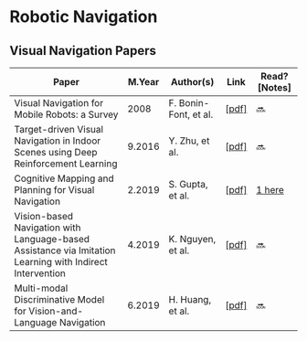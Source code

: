 # Robotic Navigation

## Visual Navigation Papers
Paper | M.Year | Author(s) | Link | Read? [Notes]
--- | --- | --- | --- | ---
Visual Navigation for Mobile Robots: a Survey | 2008 | F. Bonin-Font, et al. | [[pdf]](http://www.ent.mrt.ac.lk/~ranga/courses/en5204_2013/BONINF08_Visual_Navigation_for_Mobile_Robots_a_Survey.pdf) | 🔜
Target-driven Visual Navigation in Indoor Scenes using Deep Reinforcement Learning | 9.2016 | Y. Zhu, et al. | [[pdf]](https://arxiv.org/pdf/1609.05143.pdf) | 🔜
Cognitive Mapping and Planning for Visual Navigation | 2.2019 | S. Gupta, et al. | [[pdf]](https://arxiv.org/pdf/1702.03920.pdf) | [1 here](https://github.com/Benned-H/Reading_List/blob/master/Notes/Visual_Navigation_Notes.ipynb)
Vision-based Navigation with Language-based Assistance via Imitation Learning with Indirect Intervention | 4.2019 | K. Nguyen, et al. | [[pdf]](https://arxiv.org/pdf/1812.04155v4.pdf) | 🔜
Multi-modal Discriminative Model for Vision-and-Language Navigation | 6.2019 | H. Huang, et al. | [[pdf]](https://www.aclweb.org/anthology/W19-1605) | 🔜
